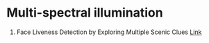 # Multi-spectral illumination

1. Face Liveness Detection by Exploring Multiple Scenic Clues [Link](https://drive.google.com/drive/u/0/folders/16AN-oSB6fW4fhcasBYLBCe9YCZY6wnc3)